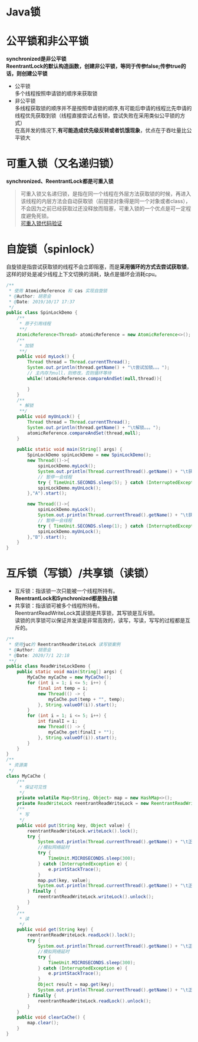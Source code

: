 # Java锁
# 公平锁和非公平锁
**synchronized是非公平锁     
ReentrantLock的默认构造函数，创建非公平锁，等同于传参false;传参true的话，则创建公平锁**
- 公平锁        
多个线程按照申请锁的顺序来获取锁
- 非公平锁           
多线程获取锁的顺序并不是按照申请锁的顺序,有可能后申请的线程比先申请的线程优先获取到锁（线程直接尝试占有锁，尝试失败在采用类似公平锁的方式）      
在高并发的情况下,**有可能造成优先级反转或者饥饿现象**，优点在于吞吐量比公平锁大

# 可重入锁（又名递归锁）
**synchronized、ReentrantLock都是可重入锁**

> 可重入锁又名递归锁，是指在同一个线程在外层方法获取锁的时候，再进入该线程的内层方法会自动获取锁（前提锁对象得是同一个对象或者class），
不会因为之前已经获取过还没释放而阻塞，可重入锁的一个优点是可一定程度避免死锁。     
[可重入锁代码验证](https://github.com/Hu-enhui/study-code/blob/master/src/main/java/fun/enhui/interview/ReenterLockDemo.java)


# 自旋锁（spinlock）
自旋锁是指尝试获取锁的线程不会立即阻塞，而是**采用循环的方式去尝试获取锁**，这样的好处是减少线程上下文切换的消耗，缺点是循环会消耗cpu。
```java
/**
 * 使用 AtomicReference 和 cas 实现自旋锁
 * @Author: 胡恩会
 * @Date: 2019/10/17 17:37
 */
public class SpinLockDemo {
    /**
     * 原子引用线程
     **/
    AtomicReference<Thread> atomicReference = new AtomicReference<>();
    /**
     * 加锁
     **/
    public void myLock() {
        Thread thread = Thread.currentThread();
        System.out.println(thread.getName() + "\t尝试加锁。。。");
        // 主内存为null，则修改，否则循环等待
        while(!atomicReference.compareAndSet(null,thread)){

        }
    }
    /**
     * 解锁
     **/
    public void myUnLock() {
        Thread thread = Thread.currentThread();
        System.out.println(thread.getName() + "\t解锁。。。");
        atomicReference.compareAndSet(thread,null);
    }
    
    public static void main(String[] args) {
        SpinLockDemo spinLockDemo = new SpinLockDemo();
        new Thread(()->{
            spinLockDemo.myLock();
            System.out.println(Thread.currentThread().getName() + "\t获得锁，正在执行。。。");
            // 暂停一会线程
            try { TimeUnit.SECONDS.sleep(5); } catch (InterruptedException e) { e.printStackTrace(); }
            spinLockDemo.myUnLock();
        },"A").start();

        new Thread(()->{
            spinLockDemo.myLock();
            System.out.println(Thread.currentThread().getName() + "\t获得锁，正在执行。。。");
            // 暂停一会线程
            try { TimeUnit.SECONDS.sleep(1); } catch (InterruptedException e) { e.printStackTrace(); }
            spinLockDemo.myUnLock();
        },"B").start();
    }
}
```

# 互斥锁（写锁）/共享锁（读锁）
- 互斥锁：指该锁一次只能被一个线程所持有。          
 **ReentrantLock和Synchronized都是独占锁**   
- 共享锁：指该锁可被多个线程所持有。         
ReentrantReadWriteLock其读锁是共享锁，其写锁是互斥锁。          
读锁的共享锁可以保证并发读是非常高效的，读写，写读，写写的过程都是互斥的。   
```java
/**
 * 使用juc的 ReentrantReadWriteLock 读写锁案例
 * @Author: 胡恩会
 * @Date: 2020/7/1 22:18
 **/
public class ReadWriteLockDemo {
    public static void main(String[] args) {
        MyCaChe myCaChe = new MyCaChe();
        for (int i = 1; i <= 5; i++) {
            final int temp = i;
            new Thread(() -> {
                myCaChe.put(temp + "", temp);
            }, String.valueOf(i)).start();
        }
        for (int i = 1; i <= 5; i++) {
            int finalI = i;
            new Thread(() -> {
                myCaChe.get(finalI + "");
            }, String.valueOf(i)).start();
        }
    }
}
/**
 * 资源类
 */
class MyCaChe {
    /**
     * 保证可见性
     */
    private volatile Map<String, Object> map = new HashMap<>();
    private ReadWriteLock reentrantReadWriteLock = new ReentrantReadWriteLock();
    /**
     * 写
     */
    public void put(String key, Object value) {
        reentrantReadWriteLock.writeLock().lock();
        try {
            System.out.println(Thread.currentThread().getName() + "\t正在写入" + key);
            //模拟网络延时
            try {
                TimeUnit.MICROSECONDS.sleep(300);
            } catch (InterruptedException e) {
                e.printStackTrace();
            }
            map.put(key, value);
            System.out.println(Thread.currentThread().getName() + "\t正在完成");
        } finally {
            reentrantReadWriteLock.writeLock().unlock();
        }
    }
    /**
     * 读
     */
    public void get(String key) {
        reentrantReadWriteLock.readLock().lock();
        try {
            System.out.println(Thread.currentThread().getName() + "\t正在读取");
            //模拟网络延时
            try {
                TimeUnit.MICROSECONDS.sleep(300);
            } catch (InterruptedException e) {
                e.printStackTrace();
            }
            Object result = map.get(key);
            System.out.println(Thread.currentThread().getName() + "\t正在完成" + result);
        } finally {
            reentrantReadWriteLock.readLock().unlock();
        }
    }
    public void clearCaChe() {
        map.clear();
    }
}
```

